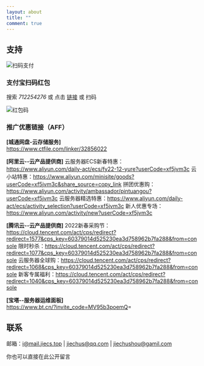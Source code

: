 ```yaml
---
layout: about
title: ""
comment: true
---
```


## 支持

![扫码支付](https://www.jiecs.top/wp-content/uploads/2021/09/pay1306898834988211505.jpg)

### 支付宝扫码红包

搜索 _712254276_ 或 点击 [链接](https://qr.alipay.com/11w12861oax89w30fn98p36) 或 扫码

![红包码](https://www.jiecs.top/wp-content/uploads/2021/10/IMG_20211009_195507.png)

### 推广优惠链接（AFF）

**\[城通网盘-云存储服务\]**  
<https://www.ctfile.com/linker/32856022>

**\[阿里云--云产品提供商\]**
云服务器ECS新春特惠：<https://www.aliyun.com/daily-act/ecs/fy22-12-yure?userCode=xf5jvm3c>
云小站特惠：<https://www.aliyun.com/minisite/goods?userCode=xf5jvm3c&share_source=copy_link>
拼团优惠购：<https://www.aliyun.com/activity/ambassador/pintuangou?userCode=xf5jvm3c>
云服务器精选特惠：<https://www.aliyun.com/daily-act/ecs/activity_selection?userCode=xf5jvm3c>
新人优惠专场：<https://www.aliyun.com/activity/new?userCode=xf5jvm3c>

**\[腾讯云--云产品提供商\]**
2022新春采购节：<https://cloud.tencent.com/act/cps/redirect?redirect=1577&cps_key=60379014d525230ea3d758962b7fa288&from=console>
限时秒杀：<https://cloud.tencent.com/act/cps/redirect?redirect=1077&cps_key=60379014d525230ea3d758962b7fa288&from=console>
云服务器全球购：<https://cloud.tencent.com/act/cps/redirect?redirect=1068&cps_key=60379014d525230ea3d758962b7fa288&from=console>
新客专属福利：<https://cloud.tencent.com/act/cps/redirect?redirect=1040&cps_key=60379014d525230ea3d758962b7fa288&from=console>

**\[宝塔--服务器运维面板\]**  
<https://www.bt.cn/?invite_code=MV95b3poemQ>=

## 联系

邮箱：[i@mail.jiecs.top](mailto:i@mail.jiecs.top) | [jiechus@qq.com](mailto:jiechus@qq.com) | [jiechushou@gamil.com](mailto:jiechushou@gamil.com)

你也可以直接在此公开留言
